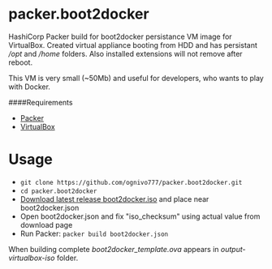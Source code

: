# packer.boot2docker
HashiCorp Packer build for boot2docker persistance VM image for VirtualBox. Created virtual appliance booting from HDD and has persistant */opt* and */home* folders. Also installed extensions will not remove after reboot.

This VM is very small (~50Mb) and useful for developers, who wants to play with Docker.

####Requirements
* [Packer](#packer) 
* [VirtualBox](#virtualbox)

# Usage
* `git clone https://github.com/ognivo777/packer.boot2docker.git`
* `cd packer.boot2docker`
* [Download latest release boot2docker.iso](https://github.com/boot2docker/boot2docker/releases/latest) and place near boot2docker.json
* Open boot2docker.json and fix "iso_checksum" using actual value from download page
* Run Packer: `packer build boot2docker.json`

When building complete *boot2docker_template.ova* appears in *output-virtualbox-iso* folder.
